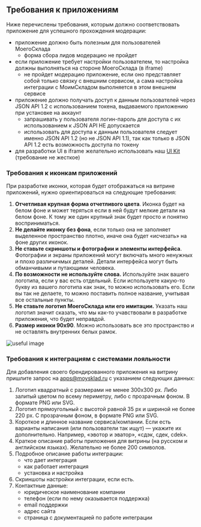 ## Требования к приложениям

Ниже перечислены требования, которым должно соответствовать приложение для успешного прохождения модерации:

+ приложение должно быть полезным для пользователей МоегоСклада
    + форма сбора лидов модерацию не пройдет
+ если приложение требует настройки пользователем, то настройка должны выполняться на стороне МоегоСклада (в iframe)
    + не пройдет модерацию приложение, если оно представляет собой только связку с внешним сервисом, а сама настройка 
    интеграции с МоимСкладом выполняется в этом внешнем сервисе
+ приложение должно получать доступ к данным пользователей через JSON API 1.2 с использованием токена, выдаваемого приложению при установке на аккаунт
    + запрашивать у пользователя логин-пароль для доступа с их использованием к JSON API НЕ допускается
    + использовать для доступа к данным пользователя следует именно JSON API 1.2 (но не JSON API 1.1), так как только в 
    JSON API 1.2 есть возможность доступа по токену
+ для разработки UI в iframe желательно использовать наш [UI Kit](https://github.com/moysklad/html-marketplace-1.0-uikit)  
(требование не жесткое) 


### Требования к иконкам приложений

При разработке иконки, которая будет отображаться на витрине приложений, нужно ориентироваться на следующие требования:

1. **Отчетливая крупная форма отчетливого цвета**. Иконка будет на белом фоне и может теряться если в ней будут мелкие 
детали на белом фоне. К тому же один крупный знак будет просто и понятно восприниматься.
2. **Не делайте иконку без фона**, если только она не заполняет выделенное пространство плотно, иначе она будет «исчезать» 
на фоне других иконок. 
3. **Не ставьте скриншоты и фотографии и элементы интерфейса**. Фотографии и экраны приложений могут включать много ненужных и плохо различичмых деталей. Детали интерфейса могут быть обманчивыми и путающими человека.
4. **По возможности не используйте слова.** Используйте знак вашего логотипа, если у вас есть отдельный. Если используете 
какую-то букву из вашего логотипа как знак, то можно использовать его. Если вы так не делаете, то можно поставить полное 
название, учитывая все остальные пункты.
5. **Не ставьте логотип МоегоСклада или его имитации.** Указать наш логотип значит сказать, что мы как-то учавствовали в 
разработке приложения, что будет неправдой.
6. **Размер иконки 90x90**. Можно использовать все это пространство и не оставлять внутренних белых рамок.

![useful image](logo_instruction.png)

### Требования к интеграциям с системами лояльности

Для добавления своего брендированного приложения на витрину пришлите запрос на [apps@moysklad.ru](mailto:apps@moysklad.ru) 
с указанием следующих данных:

1. Логотип квадратный с размерами не менее 300x300 px. Либо залитый цветом по всему периметру, либо с прозрачным фоном. В формате PNG или SVG.
1. Логотип прямоугольный с высотой равной 35 px и шириной не более 220 px. С прозрачным фоном, в формате PNG или SVG.
1. Короткое и длинное название сервиса/компании. Если есть варианты написания (или пользователи так ищут) — укажите их дополнительно. 
Например, «эвотор и эватор», «сдэк, сдек, cdek».
1. Краткое описание работы приложения для витрины (на русском и английском языках). Желательно не более 200 символов.
1. Подробное описание работы интеграции:
    - что дает интеграция
    - как работает интеграция
    - установка и настройка
1. Скриншоты настройки интеграции, если есть.
1. Контактные данные:
    - юридическое наименование компании
    - телефон (если по нему оказывается поддержка)
    - email поддержки
    - адрес сайта
    - страница с документацией по работе интеграции
 

